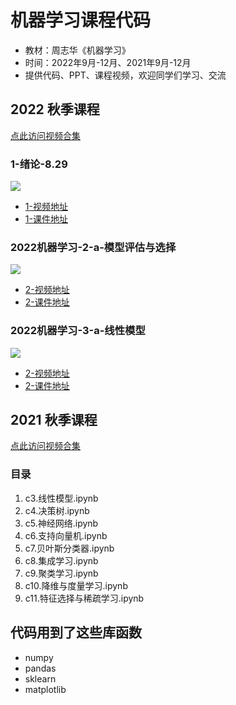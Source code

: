 # 机器学习课程代码

- 教材：周志华《机器学习》
- 时间：2022年9月-12月、2021年9月-12月
- 提供代码、PPT、课程视频，欢迎同学们学习、交流

## 2022 秋季课程
[点此访问视频合集](https://space.bilibili.com/693033162/channel/collectiondetail?sid=678748)

### 1-绪论-8.29
[![](https://bb-embed.herokuapp.com/embed?v=BV1Ad4y1R7h3)](https://player.bilibili.com/player.html?aid=387584400&bvid=BV1Ad4y1R7h3&cid=818954577&page=1)
- [1-视频地址](https://www.bilibili.com/video/BV1Ad4y1R7h3)
- [1-课件地址](https://www.bilibili.com/read/cv18358275)

### 2022机器学习-2-a-模型评估与选择

[![](https://bb-embed.herokuapp.com/embed?v=BV1mD4y1B7tc)](https://player.bilibili.com/player.html?aid=730186004&bvid=BV1mD4y1B7tc&cid=822579843&page=1)
- [2-视频地址](https://www.bilibili.com/video/BV1mD4y1B7tc)
- [2-课件地址](https://www.bilibili.com/read/cv18426619)

### 2022机器学习-3-a-线性模型

[![](https://bb-embed.herokuapp.com/embed?v=BV1Ue4y1C7kD)](//player.bilibili.com/player.html?aid=557972684&bvid=BV1Ue4y1C7kD&cid=828484747&page=1)
- [2-视频地址](https://www.bilibili.com/video/BV1Ue4y1C7kD)
- [2-课件地址](https://www.bilibili.com/read/cv18527034)

## 2021 秋季课程
[点此访问视频合集](https://space.bilibili.com/693033162/channel/collectiondetail?sid=237796)
### 目录
1. c3.线性模型.ipynb
2. c4.决策树.ipynb
3. c5.神经网络.ipynb
4. c6.支持向量机.ipynb
5. c7.贝叶斯分类器.ipynb
6. c8.集成学习.ipynb
7. c9.聚类学习.ipynb
8. c10.降维与度量学习.ipynb
9. c11.特征选择与稀疏学习.ipynb

## 代码用到了这些库函数
- numpy
- pandas
- sklearn
- matplotlib

